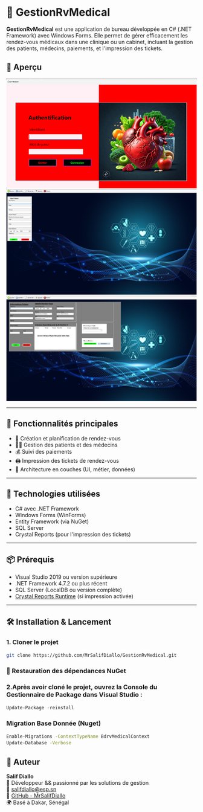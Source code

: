# 🏥 GestionRvMedical

**GestionRvMedical** est une application de bureau développée en C# (.NET Framework) avec Windows Forms. Elle permet de gérer efficacement les rendez-vous médicaux dans une clinique ou un cabinet, incluant la gestion des patients, médecins, paiements, et l'impression des tickets.

## 📸 Aperçu

![Capture d'écran](./WindowsFormsApp1/Screen/Connexion.png)
![Ajout Patient](./WindowsFormsApp1/Screen/AjoutPatient.png)
![Ajout Rendez Vous](./WindowsFormsApp1/Screen/AjoutRv.png)

---

## 🚀 Fonctionnalités principales

- 📅 Création et planification de rendez-vous
- 👩‍⚕️ Gestion des patients et des médecins
- 💰 Suivi des paiements
- 🖨️ Impression des tickets de rendez-vous
- 🧠 Architecture en couches (UI, métier, données)

---

## 🧰 Technologies utilisées

- C# avec .NET Framework
- Windows Forms (WinForms)
- Entity Framework (via NuGet)
- SQL Server
- Crystal Reports (pour l'impression des tickets)

---

## 📦 Prérequis

- Visual Studio 2019 ou version supérieure
- .NET Framework 4.7.2 ou plus récent
- SQL Server (LocalDB ou version complète)
- [Crystal Reports Runtime](https://www.crystalreports.com/download/) (si impression activée)

---

## 🛠️ Installation & Lancement

### 1. Cloner le projet

```bash
git clone https://github.com/MrSalifDiallo/GestionRvMedical.git
```
### 🧰 Restauration des dépendances NuGet

### 2.Après avoir cloné le projet, ouvrez la Console du Gestionnaire de Package dans Visual Studio :

```powershell
Update-Package -reinstall
```
### Migration Base Donnée (Nuget)
```bash
Enable-Migrations -ContextTypeName BdrvMedicalContext
Update-Database -Verbose

```

## 👤 Auteur

**Salif Diallo**  
💼 Développeur && passionné par les solutions de gestion  
📧 [salifdiallo@esp.sn](mailto:salifdiallo@esp.sn)  
🔗 [GitHub - MrSalifDiallo](https://github.com/MrSalifDiallo)  
🌍 Basé à Dakar, Sénégal

